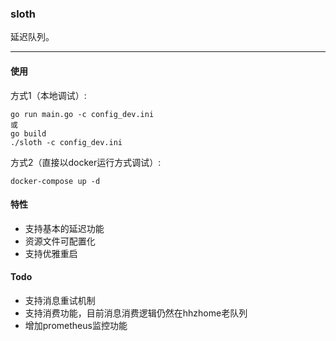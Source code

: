 ### sloth
延迟队列。

---------------------------------------
#### 使用
方式1（本地调试）:
```
go run main.go -c config_dev.ini
或
go build 
./sloth -c config_dev.ini
```
方式2（直接以docker运行方式调试）:
```
docker-compose up -d
```

#### 特性
* 支持基本的延迟功能
* 资源文件可配置化
* 支持优雅重启

#### Todo
* 支持消息重试机制
* 支持消费功能，目前消息消费逻辑仍然在hhzhome老队列
* 增加prometheus监控功能
